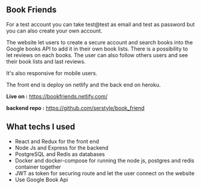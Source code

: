## Book Friends 

For a test account you can take test@test as email and test as password but you can also create your own account.

The website let users to create a secure account and search books into the Google books API to add it in their own book lists. There is a possibility to let reviews on each books. The user can also follow others users and see their book lists and last reviews.

It's also responsive for mobile users.

The front end is deploy on netlify and the back end on heroku.

**Live on :** https://bookfriends.netlify.com/ 

**backend repo :** https://github.com/serstyle/book_friend

## What techs I used 

- React and Redux for the front end
- Node Js and Express for the backend
- PostgreSQL and Redis as databases
- Docker and docker-compose for running the node js, postgres and redis container together
- JWT as token for securing route and let the user connect on the website
- Use Google Book Api 
